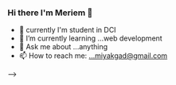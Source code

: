 ### Hi there I'm Meriem 👋


- 🔭 currently  I'm student in DCI 
- 🌱 I’m currently learning ...web development
- 💬 Ask me about ...anything
- 📫 How to reach me: ...miyakgad@gmail.com


-->
